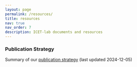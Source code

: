 ```yaml
---
layout: page
permalink: /resources/
title: resources
nav: true
nav_order: 7
description: ICET-lab documents and resources
---
```


### Publication Strategy
Summary of our [publication strategy](/assets/pdf/icet_publication_strategy_v1.1.pdf) (last updated 2024-12-05)